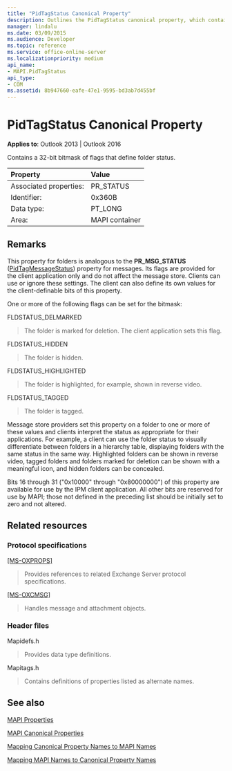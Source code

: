 ```yaml
---
title: "PidTagStatus Canonical Property"
description: Outlines the PidTagStatus canonical property, which contains a 32-bit bitmask of flags that define folder status.
manager: lindalu
ms.date: 03/09/2015
ms.audience: Developer
ms.topic: reference
ms.service: office-online-server
ms.localizationpriority: medium
api_name:
- MAPI.PidTagStatus
api_type:
- COM
ms.assetid: 8b947660-eafe-47e1-9595-bd3ab7d455bf
---
```


# PidTagStatus Canonical Property

  
  
**Applies to**: Outlook 2013 | Outlook 2016 
  
Contains a 32-bit bitmask of flags that define folder status.
  
|Property |Value |
|:-----|:-----|
|Associated properties:  <br/> |PR_STATUS  <br/> |
|Identifier:  <br/> |0x360B  <br/> |
|Data type:  <br/> |PT_LONG  <br/> |
|Area:  <br/> |MAPI container  <br/> |
   
## Remarks

This property for folders is analogous to the **PR_MSG_STATUS** ([PidTagMessageStatus](pidtagmessagestatus-canonical-property.md)) property for messages. Its flags are provided for the client application only and do not affect the message store. Clients can use or ignore these settings. The client can also define its own values for the client-definable bits of this property.
  
One or more of the following flags can be set for the bitmask:
  
FLDSTATUS_DELMARKED 
  
> The folder is marked for deletion. The client application sets this flag.
    
FLDSTATUS_HIDDEN 
  
> The folder is hidden.
    
FLDSTATUS_HIGHLIGHTED 
  
> The folder is highlighted, for example, shown in reverse video.
    
FLDSTATUS_TAGGED 
  
> The folder is tagged.
    
Message store providers set this property on a folder to one or more of these values and clients interpret the status as appropriate for their applications. For example, a client can use the folder status to visually differentiate between folders in a hierarchy table, displaying folders with the same status in the same way. Highlighted folders can be shown in reverse video, tagged folders and folders marked for deletion can be shown with a meaningful icon, and hidden folders can be concealed.
  
Bits 16 through 31 ("0x10000" through "0x80000000") of this property are available for use by the IPM client application. All other bits are reserved for use by MAPI; those not defined in the preceding list should be initially set to zero and not altered.
  
## Related resources

### Protocol specifications

[[MS-OXPROPS]](https://msdn.microsoft.com/library/f6ab1613-aefe-447d-a49c-18217230b148%28Office.15%29.aspx)
  
> Provides references to related Exchange Server protocol specifications.
    
[[MS-OXCMSG]](https://msdn.microsoft.com/library/7fd7ec40-deec-4c06-9493-1bc06b349682%28Office.15%29.aspx)
  
> Handles message and attachment objects.
    
### Header files

Mapidefs.h
  
> Provides data type definitions.
    
Mapitags.h
  
> Contains definitions of properties listed as alternate names.
    
## See also



[MAPI Properties](mapi-properties.md)
  
[MAPI Canonical Properties](mapi-canonical-properties.md)
  
[Mapping Canonical Property Names to MAPI Names](mapping-canonical-property-names-to-mapi-names.md)
  
[Mapping MAPI Names to Canonical Property Names](mapping-mapi-names-to-canonical-property-names.md)

